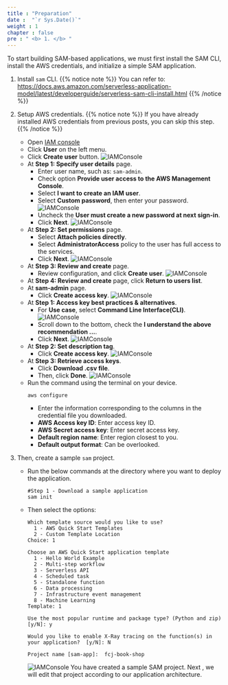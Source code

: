 ```yaml
---
title : "Preparation"
date :  "`r Sys.Date()`" 
weight : 1 
chapter : false
pre : " <b> 1. </b> "
---
```

To start building SAM-based applications, we must first install the SAM CLI, install the AWS credentials, and initialize a simple SAM application.

1. Install ``sam`` CLI.
{{% notice note %}}
You can refer to: https://docs.aws.amazon.com/serverless-application-model/latest/developerguide/serverless-sam-cli-install.html
{{% /notice %}}

2. Setup AWS credentials. 
{{% notice note %}}
If you have already installed AWS credentials from previous posts, you can skip this step.
{{% /notice %}}
    - Open [IAM console](https://us-east-1.console.aws.amazon.com/iamv2/home?region=us-east-1#/home)
    - Click **User** on the left menu.
    - Click **Create user** button.
    ![IAMConsole](/images/temp/1/1.png?width=90pc)
    - At **Step 1: Specify user details** page.
      - Enter user name, such as: `sam-admin`.
      - Check option **Provide user access to the AWS Management Console**.
      - Select **I want to create an IAM user**.
      - Select **Custom password**, then enter your password.
      ![IAMConsole](/images/temp/1/2.png?width=90pc)
      - Uncheck the **User must create a new password at next sign-in**.
      - Click **Next**.
      ![IAMConsole](/images/temp/1/3.png?width=90pc)
    - At **Step 2: Set permissions** page.
      - Select **Attach policies directly**.
      - Select **AdministratorAccess** policy to the user has full access to the services.
      - Click **Next**.
      ![IAMConsole](/images/temp/1/4.png?width=90pc)
    - At **Step 3: Review and create** page.
      - Review configuration, and click **Create user**.
      ![IAMConsole](/images/temp/1/5.png?width=90pc)
    - At **Step 4: Review and create** page, click **Return to users list**.
    - At **sam-admin** page.
      - Click **Create access key**.
      ![IAMConsole](/images/temp/1/6.png?width=90pc)
    - At **Step 1: Access key best practices & alternatives**.
      - For **Use case**, select **Command Line Interface(CLI)**.
        ![IAMConsole](/images/temp/1/7.png?width=90pc)
      - Scroll down to the bottom, check the **I understand the above recommendation ...**.
      - Click **Next**.
        ![IAMConsole](/images/temp/1/8.png?width=90pc)
    - At **Step 2: Set description tag**.
      - Click **Create access key**.
        ![IAMConsole](/images/temp/1/9.png?width=90pc)
    - At **Step 3: Retrieve access keys**.
      - Click **Download .csv file**.
      - Then, click **Done**.
        ![IAMConsole](/images/temp/1/10.png?width=90pc)
    - Run the command using the terminal on your device.
        ```
        aws configure
        ```
      - Enter the information corresponding to the columns in the credential file you downloaded.
      - **AWS Access key ID**: Enter access key ID.
      - **AWS Secret access key**: Enter secret access key.
      - **Default region name**: Enter region closest to you.
      - **Default output format**: Can be overlooked.

3. Then, create a sample ``sam`` project.
    - Run the below commands at the directory where you want to deploy the application.
      ```
      #Step 1 - Download a sample application
      sam init
      ```
    - Then select the options:
      ```
      Which template source would you like to use?
        1 - AWS Quick Start Templates
        2 - Custom Template Location
      Choice: 1

      Choose an AWS Quick Start application template
        1 - Hello World Example
        2 - Multi-step workflow
        3 - Serverless API
        4 - Scheduled task
        5 - Standalone function
        6 - Data processing
        7 - Infrastructure event management
        8 - Machine Learning
      Template: 1

      Use the most popular runtime and package type? (Python and zip) [y/N]: y

      Would you like to enable X-Ray tracing on the function(s) in your application?  [y/N]: N

      Project name [sam-app]:  fcj-book-shop
      ```
      ![IAMConsole](/images/temp/1/11.png?width=90pc)
You have created a sample SAM project. Next , we will edit that project according to our application architecture.
